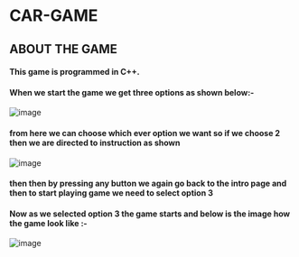 # CAR-GAME
## ABOUT THE GAME
#### This game is programmed in C++.
#### When we start the game we get three options as shown below:- 
![image](https://user-images.githubusercontent.com/72311878/128821411-d2ac3f9c-6ab7-4c63-9d87-2e119a64739d.png)

#### from here we can choose which ever option we want so if we choose 2 then we are directed to instruction as shown
![image](https://user-images.githubusercontent.com/72311878/128821818-d660f7d7-ff67-494a-b134-41db1767f975.png)

#### then then by pressing any button we again go back to the intro page and then to start playing game we need to select option 3
#### Now as we selected option 3 the game starts and below is the image how the game look like :- 
![image](https://user-images.githubusercontent.com/72311878/128822528-cc48fe90-5b26-4d50-a33c-5867e63e6317.png)

